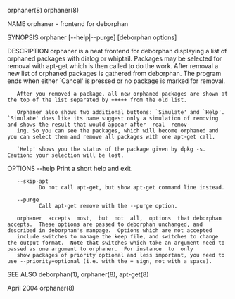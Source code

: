 orphaner(8)                                                                                                                                                                                   orphaner(8)

NAME
       orphaner - frontend for deborphan

SYNOPSIS
       orphaner [--help|--purge] [deborphan options]

DESCRIPTION
       orphaner  is  a neat frontend for deborphan displaying a list of orphaned packages with dialog or whiptail. Packages may be selected for removal with apt-get which is then called to do the work.
       After removal a new list of orphaned packages is gathered from deborphan. The program ends when either `Cancel' is pressed or no package is marked for removal.

       After you removed a package, all new orphaned packages are shown at the top of the list separated by +++++ from the old list.

       Orphaner also shows two additional buttons: `Simulate' and `Help'.  `Simulate' does like its name suggest only a simulation of removing and shows the result that would appear after  real  remov‐
       ing. So you can see the packages, which will become orphaned and you can select them and remove all packages with one apt-get call.

       `Help' shows you the status of the package given by dpkg -s.  Caution: your selection will be lost.

OPTIONS
       --help Print a short help and exit.

       --skip-apt
              Do not call apt-get, but show apt-get command line instead.

       --purge
              Call apt-get remove with the --purge option.

       orphaner  accepts  most,  but  not  all,  options  that deborphan accepts.  These options are passed to deborphan unchanged, and described in deborphan's manpage.  Options which are not accepted
       include switches to manage the keep file, and switches to change the output format.  Note that switches which take an argument need to passed as one argument to orphaner.  For instance  to  only
       show packages of priority optional and less important, you need to use --priority=optional (i.e. with the = sign, not with a space).

SEE ALSO
       deborphan(1), orphaner(8), apt-get(8)

April 2004                                                                                                                                                                                    orphaner(8)
